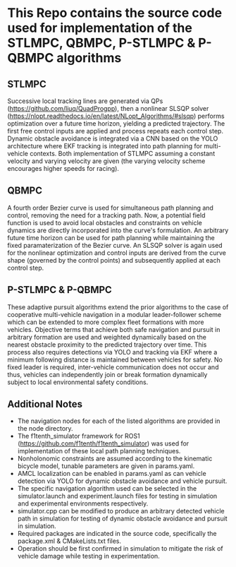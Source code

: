 # This Repo contains the source code used for implementation of the STLMPC, QBMPC, P-STLMPC & P-QBMPC algorithms
<!-- Add respective publications, brief descriptions -->
## STLMPC
Successive local tracking lines are generated via QPs (https://github.com/liuq/QuadProgpp), then a nonlinear SLSQP solver (https://nlopt.readthedocs.io/en/latest/NLopt_Algorithms/#slsqp) performs optimization over a future time horizon, yielding a predicted trajectory. The first free control inputs are applied and process repeats each control step. Dynamic obstacle avoidance is integrated via a CNN based on the YOLO architecture where EKF tracking is integrated into path planning for multi-vehicle contexts. Both implementation of STLMPC assuming a constant velocity and varying velocity are given (the varying velocity scheme encourages higher speeds for racing).

## QBMPC
A fourth order Bezier curve is used for simultaneous path planning and control, removing the need for a tracking path. Now, a potential field function is used to avoid local obstacles and constraints on vehicle dynamics are directly incorporated into the curve's formulation. An arbitrary future time horizon can be used for path planning while maintaining the fixed paramaterization of the Bezier curve. An SLSQP solver is again used for the nonlinear optimization and control inputs are derived from the curve shape (governed by the control points) and subsequently applied at each control step.

## P-STLMPC & P-QBMPC
These adaptive pursuit algorithms extend the prior algorithms to the case of cooperative multi-vehicle navigation in a modular leader-follower scheme which can be extended to more complex fleet formations with more vehicles. Objective terms that achieve both safe navigation and pursuit in arbitrary formation are used and weighted dynamically based on the nearest obstacle proximity to the predicted trajectory over time. This process also requires detections via YOLO and tracking via EKF where a minimum following distance is maintained between vehicles for safety. No fixed leader is required, inter-vehicle communication does not occur and thus, vehicles can independently join or break formation dynamically subject to local environmental safety conditions.


## Additional Notes
* The navigation nodes for each of the listed algorithms are provided in the node directory.
* The f1tenth_simulator framework for ROS1 (https://github.com/f1tenth/f1tenth_simulator) was used for implementation of these local path planning techniques.
* Nonholonomic constraints are assumed according to the kinematic bicycle model, tunable parameters are given in params.yaml.
* AMCL localization can be enabled in params.yaml as can vehicle detection via YOLO for dynamic obstacle avoidance and vehicle pursuit.
* The specific navigation algorithm used can be selected in the simulator.launch and experiment.launch files for testing in simulation and experimental environments respectively.
* simulator.cpp can be modified to produce an arbitrary detected vehicle path in simulation for testing of dynamic obstacle avoidance and pursuit in simulation.
* Required packages are indicated in the source code, specifically the package.xml & CMakeLists.txt files.
* Operation should be first confirmed in simulation to mitigate the risk of vehicle damage while testing in experimentation.


<!-- Include the YOLO CNN if possible -->
<!-- Include video of operation? Both simulation and experimental? -->
